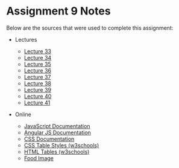 # Assignment 9 Notes

Below are the sources that were used to complete this assignment:
- Lectures
    - [Lecture 33](https://github.com/jhu-ep-coursera/fullstack-course5/tree/master/examples/Lecture33)
    - [Lecture 34](https://github.com/jhu-ep-coursera/fullstack-course5/tree/master/examples/Lecture34)
    - [Lecture 35](https://github.com/jhu-ep-coursera/fullstack-course5/tree/master/examples/Lecture35)
    - [Lecture 36](https://github.com/jhu-ep-coursera/fullstack-course5/tree/master/examples/Lecture36)
    - [Lecture 37](https://github.com/jhu-ep-coursera/fullstack-course5/tree/master/examples/Lecture37)
    - [Lecture 38](https://github.com/jhu-ep-coursera/fullstack-course5/tree/master/examples/Lecture38)
    - [Lecture 39](https://github.com/jhu-ep-coursera/fullstack-course5/tree/master/examples/Lecture39)
    - [Lecture 40](https://github.com/jhu-ep-coursera/fullstack-course5/tree/master/examples/Lecture40)
    - [Lecture 41](https://github.com/jhu-ep-coursera/fullstack-course5/tree/master/examples/Lecture40)

- Online
    - [JavaScript Documentation](https://developer.mozilla.org/en-US/docs/Web/JavaScript)
    - [Angular JS Documentation](https://docs.angularjs.org/guide)
    - [CSS Documentation](https://developer.mozilla.org/en-US/docs/Web/CSS)
    - [CSS Table Styles (w3schools)](https://www.w3schools.com/css/css_table.asp)
    - [HTML Tables (w3schools)](https://www.w3schools.com/html/html_tables.asp)
    - [Food Image](https://www.vecteezy.com/photo/31781760-chinese-food-on-white-background-noodles-fried-rice-dumplings-stir-fry-chicken-dim-sum-spring-roll-generative-ai)
